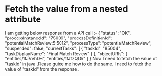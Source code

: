 
# Fetch the value from a nested attribute

I am getting below response from a API call  :-
{
"status": "OK",
"processInstanceId": "75009",
"processDefinitionId": "potentialMatchReview:5:5012",
"processType": "potentialMatchReview",
"suspended": false,
"currentTasks": [
{
"taskId": "85004",
"taskDisplayName": "Final Match Review"
}
],
"objectURIs": [
"entities/1fJVvhDH",
"entities/1fJfzQOh"
]
}
Now I need to fetch the value of "taskId" in java  .Please guide me how to do the same.
I need to fetch the value of "taskId" from the response .

        